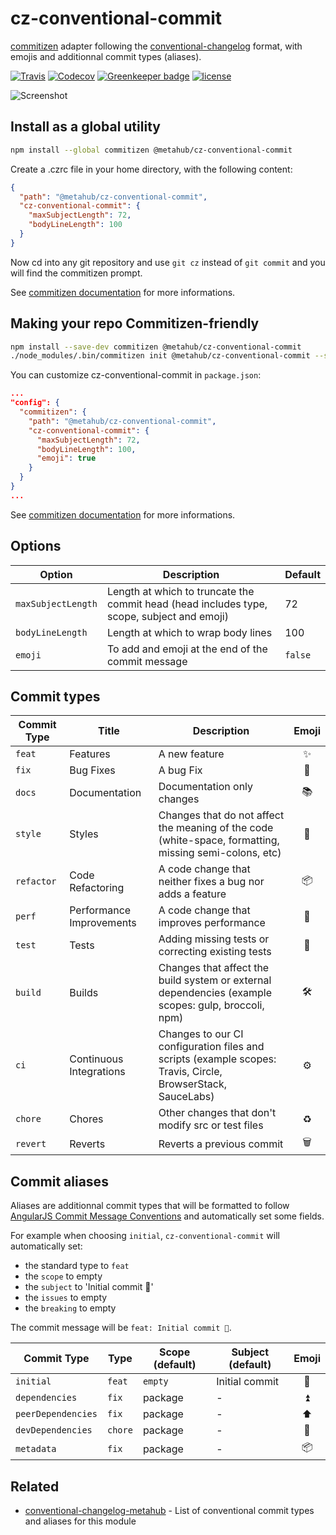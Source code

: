 # **cz-conventional-commit**

[commitizen](https://github.com/commitizen/cz-cli) adapter following the [conventional-changelog](https://github.com/conventional-changelog/conventional-changelog) format, with emojis and additionnal commit types (aliases).

[![Travis](https://img.shields.io/travis/pvdlg/cz-conventional-commit.svg)](https://travis-ci.org/pvdlg/cz-conventional-commit)
[![Codecov](https://img.shields.io/codecov/c/github/pvdlg/cz-conventional-commit.svg)](https://codecov.io/gh/pvdlg/cz-conventional-commit)
[![Greenkeeper badge](https://badges.greenkeeper.io/pvdlg/cz-conventional-commit.svg)](https://greenkeeper.io/)
[![license](https://img.shields.io/github/license/pvdlg/cz-conventional-commit.svg)](https://github.com/pvdlg/cz-conventional-commit/blob/master/LICENSE)

![Screenshot](img/cz-conventional-commit.jpg?raw=true)

## Install as a global utility

```bash
npm install --global commitizen @metahub/cz-conventional-commit
```
Create a .czrc file in your home directory, with the following content:
```json
{
  "path": "@metahub/cz-conventional-commit",
  "cz-conventional-commit": {
    "maxSubjectLength": 72,
    "bodyLineLength": 100
  }
}
```
Now cd into any git repository and use `git cz` instead of `git commit` and you will find the commitizen prompt.

See [commitizen documentation](https://github.com/commitizen/cz-cli#conventional-commit-messages-as-a-global-utility) for more informations.

## Making your repo Commitizen-friendly
```bash
npm install --save-dev commitizen @metahub/cz-conventional-commit
./node_modules/.bin/commitizen init @metahub/cz-conventional-commit --save-dev
```
You can customize cz-conventional-commit in `package.json`:
```json
...
"config": {
  "commitizen": {
    "path": "@metahub/cz-conventional-commit",
    "cz-conventional-commit": {
      "maxSubjectLength": 72,
      "bodyLineLength": 100,
      "emoji": true
    }
  }
}
...
```

See [commitizen documentation](https://github.com/commitizen/cz-cli#making-your-repo-commitizen-friendly) for more informations.

## Options

| Option             | Description                                                                                | Default |
| ------------------ | ------------------------------------------------------------------------------------------ | ------- |
| `maxSubjectLength` | Length at which to truncate the commit head (head includes type, scope, subject and emoji) | 72      |
| `bodyLineLength`   | Length at which to wrap body lines                                                         | 100     |
| `emoji`            | To add and emoji at the end of the commit message                                          | `false` |

## Commit types

| Commit Type | Title                    | Description                                                                                                 | Emoji |
|-------------|--------------------------|-------------------------------------------------------------------------------------------------------------|:-----:|
| `feat`      | Features                 | A new feature                                                                                               |   ✨   |
| `fix`       | Bug Fixes                | A bug Fix                                                                                                   |  🐛   |
| `docs`      | Documentation            | Documentation only changes                                                                                  |  📚   |
| `style`     | Styles                   | Changes that do not affect the meaning of the code (white-space, formatting, missing semi-colons, etc)      |  💎   |
| `refactor`  | Code Refactoring         | A code change that neither fixes a bug nor adds a feature                                                   |  📦   |
| `perf`      | Performance Improvements | A code change that improves performance                                                                     |  🚀   |
| `test`      | Tests                    | Adding missing tests or correcting existing tests                                                           |  🚨   |
| `build`     | Builds                   | Changes that affect the build system or external dependencies (example scopes: gulp, broccoli, npm)         |  🛠   |
| `ci`        | Continuous Integrations  | Changes to our CI configuration files and scripts (example scopes: Travis, Circle, BrowserStack, SauceLabs) |   ⚙️  |
| `chore`     | Chores                   | Other changes that don't modify src or test files                                                           |   ♻️  |
| `revert`    | Reverts                  | Reverts a previous commit                                                                                   |  🗑   |

## Commit aliases

Aliases are additionnal commit types that will be formatted to follow [AngularJS Commit Message Conventions](https://docs.google.com/document/d/1QrDFcIiPjSLDn3EL15IJygNPiHORgU1_OOAqWjiDU5Y/edit) and automatically set some fields.

For example when choosing `initial`, `cz-conventional-commit` will automatically set:
- the standard type to `feat`
- the `scope` to empty
- the `subject` to 'Initial commit 🎉'
- the `issues` to empty
- the `breaking` to empty

The commit message will be `feat: Initial commit 🎉`.

| Commit Type        | Type    | Scope (default) | Subject (default) | Emoji |
|--------------------|---------|-----------------|-------------------|:-----:|
| `initial`          | `feat`  | `empty`         | Initial commit    |  🎉   |
| `dependencies`     | `fix`   | package         | -                 |   ⏫   |
| `peerDependencies` | `fix`   | package         | -                 |   ⬆️  |
| `devDependencies`  | `chore` | package         | -                 |  🔼   |
| `metadata`         | `fix`   | package         | -                 |  📦   |

## Related

- [conventional-changelog-metahub](https://github.com/pvdlg/conventional-changelog-metahub) - List of conventional commit types and aliases for this module
